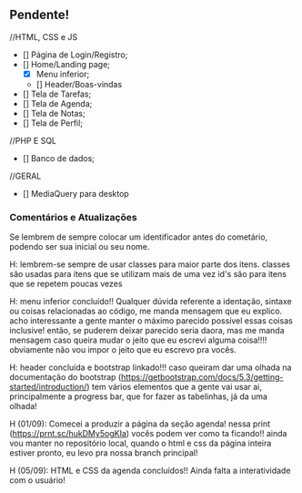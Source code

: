 ## Pendente!

//HTML, CSS e JS

- [] Página de Login/Registro;
- [] Home/Landing page;
  - [x] Menu inferior;
  - [] Header/Boas-vindas
- [] Tela de Tarefas;
- [] Tela de Agenda;
- [] Tela de Notas;
- [] Tela de Perfil;

//PHP E SQL

- [] Banco de dados;

//GERAL

- [] MediaQuery para desktop

### Comentários e Atualizações

Se lembrem de sempre colocar um identificador antes do cometário, podendo ser sua inicial ou seu nome.

H: lembrem-se sempre de usar classes para maior parte dos itens.
classes são usadas para itens que se utilizam mais de uma vez
id's são para itens que se repetem poucas vezes

H: menu inferior concluído!! Qualquer dúvida referente a identação, sintaxe ou
coisas relacionadas ao código, me manda mensagem que eu explico.
acho interessante a gente manter o máximo parecido possível essas coisas inclusive!
então, se puderem deixar parecido seria daora, mas me manda mensagem caso queira mudar
o jeito que eu escrevi alguma coisa!!!! obviamente não vou impor o jeito que eu escrevo
pra vocês.

H: header concluída e bootstrap linkado!!! caso queiram dar uma olhada na documentação do
bootstrap (https://getbootstrap.com/docs/5.3/getting-started/introduction/)
tem vários elementos que a gente vai usar ai, principalmente a progress bar, que for fazer as tabelinhas, já da uma olhada!

H (01/09): Comecei a produzir a página da seção agenda!
nessa print (https://prnt.sc/hukDMy5ogKIa) vocês podem ver como ta ficando!!
ainda vou manter no repositório local, quando o html e css da página inteira estiver pronto, eu levo pra nossa branch
principal!

H (05/09): HTML e CSS da agenda concluídos!! Ainda falta a interatividade com o usuário!
